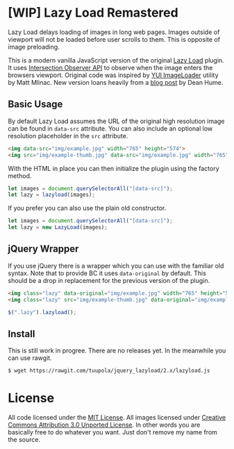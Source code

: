 # [WIP] Lazy Load Remastered

Lazy Load delays loading of images in long web pages. Images outside of viewport will not be loaded before user scrolls to them. This is opposite of image preloading.

This is a modern vanilla JavaScript version of the original [Lazy Load](https://github.com/tuupola/jquery_lazyload) plugin. It uses [Intersection Observer API](https://developer.mozilla.org/en-US/docs/Web/API/Intersection_Observer_API) to observe when the image enters the browsers viewport. Original code was inspired by [YUI ImageLoader](https://yuilibrary.com/yui/docs/imageloader/) utility by Matt Mlinac. New version loans heavily from a [blog post](https://deanhume.com/Home/BlogPost/lazy-loading-images-using-intersection-observer/10163) by Dean Hume.

## Basic Usage

By default Lazy Load assumes the URL of the original high resolution image can be found in `data-src` attribute. You can also include an optional low resolution placeholder in the `src` attribute.

```html
<img data-src="img/example.jpg" width="765" height="574">
<img src="img/example-thumb.jpg" data-src="img/example.jpg" width="765" height="574">
```

With the HTML in place you can then initialize the plugin using the factory method.

```js
let images = document.querySelectorAll("[data-src]");
let lazy = lazyload(images);
```

If you prefer you can also use the plain old constructor.

```js
let images = document.querySelectorAll("[data-src]");
let lazy = new LazyLoad(images);
```

## jQuery Wrapper

If you use jQuery there is a wrapper which you can use with the familiar old syntax. Note that to provide BC it uses `data-original` by default. This should be a drop in replacement for the previous version of the plugin.

```html
<img class="lazy" data-original="img/example.jpg" width="765" height="574">
<img class="lazy" src="img/example-thumb.jpg" data-original="img/example.jpg" width="765" height="574">
```

```js
$(".lazy").lazyload();
```

## Install

This is still work in progree. There are no releases yet. In the meanwhile you can use rawgit.

```
$ wget https://rawgit.com/tuupola/jquery_lazyload/2.x/lazyload.js
```

# License

All code licensed under the [MIT License](http://www.opensource.org/licenses/mit-license.php). All images licensed under [Creative Commons Attribution 3.0 Unported License](http://creativecommons.org/licenses/by/3.0/deed.en_US). In other words you are basically free to do whatever you want. Just don't remove my name from the source.

